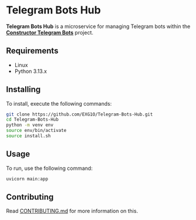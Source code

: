 # Telegram Bots Hub
**Telegram Bots Hub** is a microservice for managing Telegram bots within the [**Constructor Telegram Bots**](https://constructor.exg1o.org/) project.

## Requirements
- Linux
- Python 3.13.x

## Installing
To install, execute the following commands:
```bash
git clone https://github.com/EXG1O/Telegram-Bots-Hub.git
cd Telegram-Bots-Hub
python -m venv env
source env/bin/activate
source install.sh
```

## Usage
To run, use the following command:
```bash
uvicorn main:app
```

## Contributing
Read [CONTRIBUTING.md](CONTRIBUTING.md) for more information on this.
